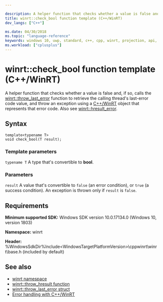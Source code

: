 ```yaml
---

description: A helper function that checks whether a value is false and, if so, retrieves the calling thread's last-error code value, and throws an exception using a C++/WinRT object that represents that error code.
title: winrt::check_bool function template (C++/WinRT)
dev_langs: ["C++"]

ms.date: 04/30/2018
ms.topic: "language-reference"
keywords: windows 10, uwp, standard, c++, cpp, winrt, projection, api, reference, check, throw, exception, bool, HRESULT, error, code
ms.workload: ["cplusplus"]
---
```


# winrt::check_bool function template (C++/WinRT)
A helper function that checks whether a value is false and, if so, calls the [winrt::throw_last_error](throw-last-error.md) function to retrieve the calling thread's last-error code value, and throw an exception using a [C++/WinRT](/windows/uwp/cpp-and-winrt-apis/intro-to-using-cpp-with-winrt) object that represents that error code. Also see [winrt::hresult_error](hresult-error.md).

## Syntax
```cppwinrt
template<typename T>
void check_bool(T result);
```

### Template parameters
`typename T`
A type that's convertible to **bool**.

### Parameters
`result`
A value that's convertible to `false` (an error condition), or `true` (a success condition). An exception is thrown only if `result` is `false`.

## Requirements
**Minimum supported SDK:** Windows SDK version 10.0.17134.0 (Windows 10, version 1803)

**Namespace:** winrt

**Header:** %WindowsSdkDir%Include\<WindowsTargetPlatformVersion>\cppwinrt\winrt\base.h (included by default)

## See also 
* [winrt namespace](../winrt.md)
* [winrt::throw_hresult function](throw-hresult.md)
* [winrt::throw_last_error struct](throw-last-error.md)
* [Error handling with C++/WinRT](/windows/uwp/cpp-and-winrt-apis/error-handling)
